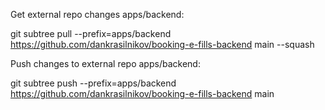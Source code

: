 Get external repo changes apps/backend: 

git subtree pull --prefix=apps/backend https://github.com/dankrasilnikov/booking-e-fills-backend main --squash

Push changes to external repo apps/backend:

git subtree push --prefix=apps/backend https://github.com/dankrasilnikov/booking-e-fills-backend main

